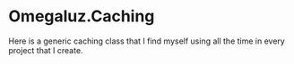 Omegaluz.Caching
================

Here is a generic caching class that I find myself using all the time in every project that I create.